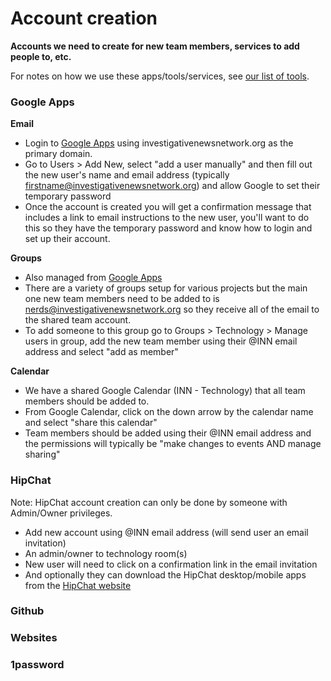 # Account creation

**Accounts we need to create for new team members, services to add people to, etc.**

For notes on how we use these apps/tools/services, see [our list of tools](/how-we-work/tools.md).

### Google Apps

**Email**

- Login to [Google Apps](http://apps.google.com) using investigativenewsnetwork.org as the primary domain.
- Go to Users > Add New, select "add a user manually" and then fill out the new user's name and email address (typically firstname@investigativenewsnetwork.org) and allow Google to set their temporary password
- Once the account is created you will get a confirmation message that includes a link to email instructions to the new user, you'll want to do this so they have the temporary password and know how to login and set up their account.

**Groups**

- Also managed from [Google Apps](http://apps.google.com)
- There are a variety of groups setup for various projects but the main one new team members need to be added to is nerds@investigativenewsnetwork.org so they receive all of the email to the shared team account.
- To add someone to this group go to Groups > Technology > Manage users in group, add the new team member using their @INN email address and select "add as member"

**Calendar**

- We have a shared Google Calendar (INN - Technology) that all team members should be added to.
- From Google Calendar, click on the down arrow by the calendar name and select "share this calendar"
- Team members should be added using their @INN email address and the permissions will typically be "make changes to events AND manage sharing"

### HipChat

Note: HipChat account creation can only be done by someone with Admin/Owner privileges.

- Add new account using @INN email address (will send user an email invitation)
- An admin/owner to technology room(s)
- New user will need to click on a confirmation link in the email invitation
- And optionally they can download the HipChat desktop/mobile apps from the [HipChat website](http://hipchat.com)

### Github


### Websites


### 1password

